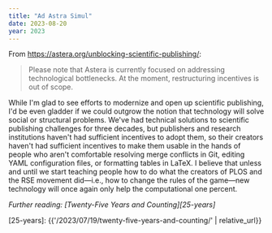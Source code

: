 ```yaml
---
title: "Ad Astra Simul"
date: 2023-08-20
year: 2023
---
```


From <https://astera.org/unblocking-scientific-publishing/>:

> Please note that Astera is currently focused on addressing technological bottlenecks.
> At the moment, restructuring incentives is out of scope.

While I'm glad to see efforts to modernize and open up scientific publishing,
I'd be even gladder if we could outgrow the notion that technology will solve social or structural problems.
We've had technical solutions to scientific publishing challenges for three decades,
but publishers and research institutions haven't had sufficient incentives to adopt them,
so their creators haven't had sufficient incentives to make them usable
in the hands of people who aren't comfortable resolving merge conflicts in Git,
editing YAML configuration files,
or formatting tables in LaTeX.
I believe that unless and until we start teaching people
how to do what the creators of PLOS and the RSE movement did—i.e.,
how to change the rules of the game—new technology will once again
only help the computational one percent.

*Further reading: [Twenty-Five Years and Counting][25-years]*

[25-years]: {{'/2023/07/19/twenty-five-years-and-counting/' | relative_url}}
